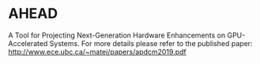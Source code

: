 # AHEAD
A Tool for Projecting Next-Generation Hardware Enhancements on GPU-Accelerated Systems. For more details please refer to the published paper: http://www.ece.ubc.ca/~matei/papers/apdcm2019.pdf


